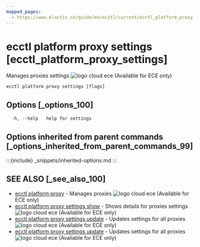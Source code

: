 ```yaml
---
mapped_pages:
  - https://www.elastic.co/guide/en/ecctl/current/ecctl_platform_proxy_settings.html
---
```


# ecctl platform proxy settings [ecctl_platform_proxy_settings]

Manages proxies settings ![logo cloud ece](https://doc-icons.s3.us-east-2.amazonaws.com/logo_cloud_ece.svg "Supported on {{ece}}") (Available for ECE only)

```
ecctl platform proxy settings [flags]
```


## Options [_options_100]

```
  -h, --help   help for settings
```


## Options inherited from parent commands [_options_inherited_from_parent_commands_99]

:::{include} _snippets/inherited-options.md
:::


## SEE ALSO [_see_also_100]

* [ecctl platform proxy](/reference/ecctl_platform_proxy.md)	 - Manages proxies ![logo cloud ece](https://doc-icons.s3.us-east-2.amazonaws.com/logo_cloud_ece.svg "Supported on {{ece}}") (Available for ECE only)
* [ecctl platform proxy settings show](/reference/ecctl_platform_proxy_settings_show.md)	 - Shows details for proxies settings ![logo cloud ece](https://doc-icons.s3.us-east-2.amazonaws.com/logo_cloud_ece.svg "Supported on {{ece}}") (Available for ECE only)
* [ecctl platform proxy settings update](/reference/ecctl_platform_proxy_settings_update.md)	 - Updates settings for all proxies ![logo cloud ece](https://doc-icons.s3.us-east-2.amazonaws.com/logo_cloud_ece.svg "Supported on {{ece}}") (Available for ECE only)
* [ecctl platform proxy settings update](/reference/ecctl_platform_proxy_settings_update.md)	 - Updates settings for all proxies ![logo cloud ece](https://doc-icons.s3.us-east-2.amazonaws.com/logo_cloud_ece.svg "Supported on {{ece}}") (Available for ECE only)


